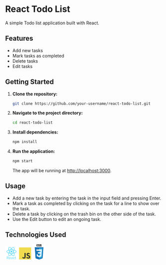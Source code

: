 # React Todo List

A simple Todo list application built with React.

## Features

- Add new tasks
- Mark tasks as completed
- Delete tasks
- Edit tasks

## Getting Started

1. **Clone the repository:**

    ```bash
    git clone https://github.com/your-username/react-todo-list.git
    ```

2. **Navigate to the project directory:**

    ```bash
    cd react-todo-list
    ```

3. **Install dependencies:**

    ```bash
    npm install
    ```

4. **Run the application:**

    ```bash
    npm start
    ```

    The app will be running at [http://localhost:3000](http://localhost:3000).

## Usage

- Add a new task by entering the task in the input field and pressing Enter.
- Mark a task as completed by clicking on the task for a line to show over the task.
- Delete a task by clicking on the trash bin on the other side of the task.
- Use the Edit button to edit an ongoing task.

## Technologies Used

<a> <img src="https://raw.githubusercontent.com/devicons/devicon/master/icons/react/react-original-wordmark.svg" style="margin: 0px 0px 1px 0px;" alt="react" width="40" height="40"/> </a>
<a> <img src="https://raw.githubusercontent.com/devicons/devicon/master/icons/javascript/javascript-original.svg" style="margin: 0px 0px 0px 0px;" alt="javascript" width="40" height="40"/> </a>
<a> <img src="https://raw.githubusercontent.com/devicons/devicon/master/icons/css3/css3-original-wordmark.svg" style="margin: 0px 0px 0px 1px;" alt="css3" width="40" height="50"/> </a>
